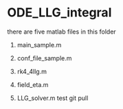 # ODE_LLG_integral
there are five matlab files in this folder
1. main_sample.m
2. conf_file_sample.m

3. rk4_4llg.m
4. field_eta.m
5. LLG_solver.m
test git pull
